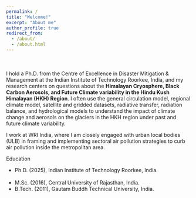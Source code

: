 ```yaml
---
permalink: /
title: "Welcome!"
excerpt: "About me"
author_profile: true
redirect_from: 
  - /about/
  - /about.html
---
```

<br> 
<br> 
I hold a Ph.D. from the Centre of Excellence in Disaster Mitigation & Management at the Indian Institute of Technology Roorkee, India, and my research centers on questions about the <b>Himalayan Cryosphere, Black Carbon Aerosols, and Future Climate variability in the Hindu Kush Himalayan (HKH) Region</b>. I often use the general circulation model, regional climate model, satellite and gridded datasets, radiative transfer, radiation balance, and hydrological models to understand the impact of climate change and aerosols on the glaciers in the HKH region under past and future climate variability.

I work at WRI India, where I am closely engaged with urban local bodies (ULB) in framing and implementing sectoral air pollution strategies to curb air pollution inside the metropolitan area.

​Education
<ul>
  <li>Ph.D. (2025), Indian Institute of Technology Roorkee, India.</li>​
  <li>M.Sc. (2016), Central University of Rajasthan, India.</li>
  <li>B.Tech. (2011), Gautam Buddh Technical University, India.</li>
</ul>
